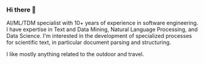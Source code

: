 ### Hi there 👋

AI/ML/TDM specialist with 10+ years of experience in software engineering. 
I have expertise in Text and Data Mining, Natural Language Processing, and Data Science. 
I'm interested in the development of specialized processes for scientific text, in particular document parsing and structuring. 

I like mostly anything related to the outdoor and travel. 

<!--
**lfoppiano/lfoppiano** is a ✨ _special_ ✨ repository because its `README.md` (this file) appears on your GitHub profile.

Here are some ideas to get you started:

- 🔭 I’m currently working on ...
- 🌱 I’m currently learning ...
- 👯 I’m looking to collaborate on ...
- 🤔 I’m looking for help with ...
- 💬 Ask me about ...
- 📫 How to reach me: ...
- 😄 Pronouns: ...
- ⚡ Fun fact: ...
-->
